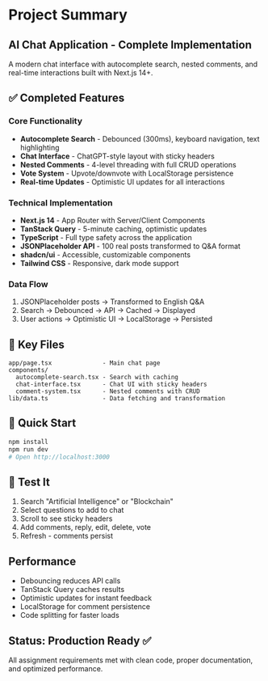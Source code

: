 # Project Summary

## AI Chat Application - Complete Implementation

A modern chat interface with autocomplete search, nested comments, and real-time interactions built with Next.js 14+.

## ✅ Completed Features

### Core Functionality
- **Autocomplete Search** - Debounced (300ms), keyboard navigation, text highlighting
- **Chat Interface** - ChatGPT-style layout with sticky headers
- **Nested Comments** - 4-level threading with full CRUD operations
- **Vote System** - Upvote/downvote with LocalStorage persistence
- **Real-time Updates** - Optimistic UI updates for all interactions

### Technical Implementation
- **Next.js 14** - App Router with Server/Client Components
- **TanStack Query** - 5-minute caching, optimistic updates
- **TypeScript** - Full type safety across the application
- **JSONPlaceholder API** - 100 real posts transformed to Q&A format
- **shadcn/ui** - Accessible, customizable components
- **Tailwind CSS** - Responsive, dark mode support

### Data Flow
1. JSONPlaceholder posts → Transformed to English Q&A
2. Search → Debounced → API → Cached → Displayed
3. User actions → Optimistic UI → LocalStorage → Persisted

## 📁 Key Files

```
app/page.tsx              - Main chat page
components/
  autocomplete-search.tsx - Search with caching
  chat-interface.tsx      - Chat UI with sticky headers
  comment-system.tsx      - Nested comments with CRUD
lib/data.ts               - Data fetching and transformation
```

## 🚀 Quick Start

```bash
npm install
npm run dev
# Open http://localhost:3000
```

## 🧪 Test It

1. Search "Artificial Intelligence" or "Blockchain"
2. Select questions to add to chat
3. Scroll to see sticky headers
4. Add comments, reply, edit, delete, vote
5. Refresh - comments persist

## Performance

- Debouncing reduces API calls
- TanStack Query caches results
- Optimistic updates for instant feedback
- LocalStorage for comment persistence
- Code splitting for faster loads

## Status: Production Ready ✅

All assignment requirements met with clean code, proper documentation, and optimized performance.
